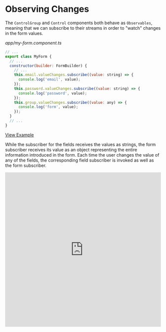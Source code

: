 # Observing Changes

The `ControlGroup` and `Control` components both behave as `Observables`, meaning that we can subscribe to their streams in order to "watch" changes in the form values.

_app/my-form.component.ts_
```javascript
// ...
export class MyForm {
  // ...
  constructor(builder: FormBuilder) {
    // ...
    this.email.valueChanges.subscribe((value: string) => {
      console.log('email', value);
    });
    this.password.valueChanges.subscribe((value: string) => {
      console.log('password', value);
    });
    this.group.valueChanges.subscribe((value: any) => {
      console.log('form', value);
    });
  }
  // ...
}
```

[View Example](http://plnkr.co/edit/SGXe7a39MicDcsThHkm2?p=preview)

While the subscriber for the fields receives the values as strings, the form subscriber receives its value as an object representing the entire information introduced in the form. Each time the user changes the value of any of the fields, the corresponding field subscriber is invoked as well as the form subscriber.

<iframe class="no-pdf" style="width: 100%; height: 500px" src="http://embed.plnkr.co/SGXe7a39MicDcsThHkm2/" frameborder="0" allowfullscren="allowfullscren"></iframe>
